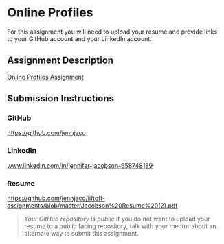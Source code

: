 # Online Profiles
For this assignment you will need to upload your resume and provide links to your GitHub account and your LinkedIn account.

## Assignment Description
[Online Profiles Assignment](https://education.launchcode.org/liftoff/modules/assignments/online-profiles)

## Submission Instructions
 
### GitHub
https://github.com/jennjaco
 
### LinkedIn
www.linkedin.com/in/jennifer-jacobson-658748189


### Resume
https://github.com/jennjaco/liftoff-assignments/blob/master/Jacobson%20Resume%20(2).pdf

> *Your GitHub repository is public* if you do not want to upload your resume to a public facing repository, talk with your mentor about an alternate way to submit this assignment.
